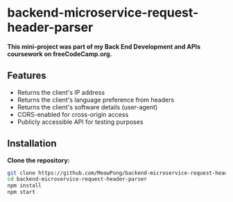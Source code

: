 # backend-microservice-request-header-parser
<b>This mini-project was part of my Back End Development and APIs coursework on freeCodeCamp.org.</b>

<h2>Features</h2>
<ul>
   <li>Returns the client's IP address</li>
   <li>Returns the client's language preference from headers</li>
   <li>Returns the client's software details (user-agent)</li>
   <li>CORS-enabled for cross-origin access</li>
   <li>Publicly accessible API for testing purposes</li>
</ul>

## Installation

 **Clone the repository:**

   ```bash
   git clone https://github.com/MeowPong/backend-microservice-request-header-parser
   cd backend-microservice-request-header-parser
   npm install 
   npm start

